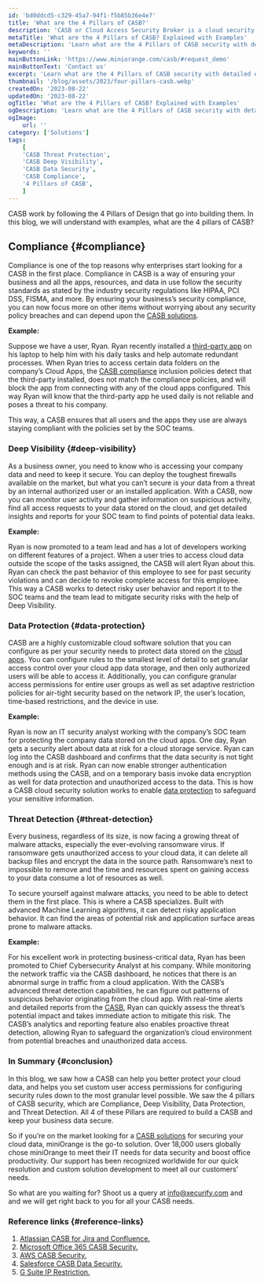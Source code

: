 ```yaml
---
id: 'bd0ddcd5-c329-45a7-94f1-f5b85b36e4e7'
title: 'What are the 4 Pillars of CASB?'
description: 'CASB or Cloud Access Security Broker is a cloud security solution that secures the data stored on your cloud servers from unauthorized user access and third-party requests. CASBs are designed to let the company’s security teams monitor unlawful behavior and enable enterprise security policies over cloud apps and the data they hold. CASBs are able to achieve all these and a lot more to ensure that you are getting the best security possible.'
metaTitle: 'What are the 4 Pillars of CASB? Explained with Examples'
metaDescription: 'Learn what are the 4 Pillars of CASB security with detailed examples and business use cases to keep your data safe and away from threats.'
keywords: ''
mainButtonLink: 'https://www.miniorange.com/casb/#request_demo'
mainButtonText: 'Contact us'
excerpt: 'Learn what are the 4 Pillars of CASB security with detailed examples and business use cases to keep your data safe and away from threats.'
thumbnail: '/blog/assets/2023/four-pillars-casb.webp'
createdOn: '2023-08-22'
updatedOn: '2023-08-22'
ogTitle: 'What are the 4 Pillars of CASB? Explained with Examples'
ogDescription: 'Learn what are the 4 Pillars of CASB security with detailed examples and business use cases to keep your data safe and away from threats.'
ogImage:
    url: ''
category: ['Solutions']
tags:
    [
	'CASB Threat Protection',
    'CASB Deep Visibility',
    'CASB Data Security',
    'CASB Compliance',
    '4 Pillars of CASB',
    ]
---
```



CASB work by following the 4 Pillars of Design that go into building them. In this blog, we will understand with examples, what are the 4 pillars of CASB?

## Compliance {#compliance}

Compliance is one of the top reasons why enterprises start looking for a CASB in the first place. Compliance in CASB is a way of ensuring your business and all the apps, resources, and data in use follow the security standards as stated by the industry security regulations like HIPAA, PCI DSS, FISMA, and more. By ensuring your business’s security compliance, you can now focus more on other items without worrying about any security policy breaches and can depend upon the [CASB solutions](https://www.miniorange.com/casb/).

**Example:**

Suppose we have a user, Ryan. Ryan recently installed a [third-party app](https://www.miniorange.com/casb/integrations/atlassian-apps) on his laptop to help him with his daily tasks and help automate redundant processes. When Ryan tries to access certain data folders on the company’s Cloud Apps, the [CASB compliance](https://www.miniorange.com/blog/atlassian-security-for-jira-and-confluence-with-casb/) inclusion policies detect that the third-party installed, does not match the compliance policies, and will block the app from connecting with any of the cloud apps configured. This way Ryan will know that the third-party app he used daily is not reliable and poses a threat to his company. 

This way, a CASB ensures that all users and the apps they use are always staying compliant with the policies set by the SOC teams. 

### Deep Visibility {#deep-visibility}

As a business owner, you need to know who is accessing your company data and need to keep it secure. You can deploy the toughest firewalls available on the market, but what you can’t secure is your data from a threat by an internal authorized user or an installed application. With a CASB, now you can monitor user activity and gather information on suspicious activity, find all access requests to your data stored on the cloud, and get detailed insights and reports for your SOC team to find points of potential data leaks.

**Example:**

Ryan is now promoted to a team lead and has a lot of developers working on different features of a project. When a user tries to access cloud data outside the scope of the tasks assigned, the CASB will alert Ryan about this. Ryan can check the past behavior of this employee to see for past security violations and can decide to revoke complete access for this employee. This way a CASB works to detect risky user behavior and report it to the SOC teams and the team lead to mitigate security risks with the help of Deep Visibility.

### Data Protection {#data-protection}

CASB are a highly customizable cloud software solution that you can configure as per your security needs to protect data stored on the [cloud apps](https://www.miniorange.com/casb/integrations/microsoft-365). You can configure rules to the smallest level of detail to set granular access control over your cloud app data storage, and then only authorized users will be able to access it. Additionally, you can configure granular access permissions for entire user groups as well as set adaptive restriction policies for air-tight security based on the network IP, the user’s location, time-based restrictions, and the device in use.

**Example:**

Ryan is now an IT security analyst working with the company’s SOC team for protecting the company data stored on the cloud apps. One day, Ryan gets a security alert about data at risk for a cloud storage service. Ryan can log into the CASB dashboard and confirms that the data security is not tight enough and is at risk. Ryan can now enable stronger authentication methods using the CASB, and on a temporary basis invoke data encryption as well for data protection and unauthorized access to the data. This is how a CASB cloud security solution works to enable [data protection](https://www.miniorange.com/blog/google-drive-security-restrictions-for-student-data/) to safeguard your sensitive information. 

### Threat Detection {#threat-detection}

Every business, regardless of its size, is now facing a growing threat of malware attacks, especially the ever-evolving ransomware virus. If ransomware gets unauthorized access to your cloud data, it can delete all backup files and encrypt the data in the source path. Ransomware’s next to impossible to remove and the time and resources spent on gaining access to your data consume a lot of resources as well.

To secure yourself against malware attacks, you need to be able to detect them in the first place. This is where a CASB specializes. Built with advanced Machine Learning algorithms, it can detect risky application behavior. It can find the areas of potential risk and application surface areas prone to malware attacks.

**Example:**

For his excellent work in protecting business-critical data, Ryan has been promoted to Chief Cybersecurity Analyst at his company. While monitoring the network traffic via the CASB dashboard, he notices that there is an abnormal surge in traffic from a cloud application. With the CASB’s advanced threat detection capabilities, he can figure out patterns of suspicious behavior originating from the cloud app. With real-time alerts and detailed reports from the [CASB](https://www.miniorange.com/blog/casb-vs-dlp-differences-and-uses/), Ryan can quickly assess the threat’s potential impact and takes immediate action to mitigate this risk. The CASB’s analytics and reporting feature also enables proactive threat detection, allowing Ryan to safeguard the organization’s cloud environment from potential breaches and unauthorized data access.

### In Summary {#conclusion}

In this blog, we saw how a CASB can help you better protect your cloud data, and helps you set custom user access permissions for configuring security rules down to the most granular level possible. We saw the 4 pillars of CASB security, which are Compliance, Deep Visibility, Data Protection, and Threat Detection. All 4 of these Pillars are required to build a CASB and keep your business data secure.

So if you’re on the market looking for a [CASB solutions](https://www.miniorange.com/casb/solutions/) for securing your cloud data, miniOrange is the go-to solution. Over 18,000 users globally chose miniOrange to meet their IT needs for data security and boost office productivity. Our support has been recognized worldwide for our quick resolution and custom solution development to meet all our customers’ needs.

So what are you waiting for? Shoot us a query at [info@xecurify.com](info@xecurify.com) and and we will get right back to you for all your CASB needs.

### Reference links  {#reference-links}

1. [Atlassian CASB for Jira and Confluence.](https://www.miniorange.com/blog/atlassian-security-for-jira-and-confluence-with-casb/)
2. [Microsoft Office 365 CASB Security.](https://www.miniorange.com/blog/microsoft-office-365-casb-security/)
3. [AWS CASB Security.](https://www.miniorange.com/blog/aws-service-casb-security-solution/)
4. [Salesforce CASB Data Security.](https://www.miniorange.com/blog/casb-salesforce-data-security/)
5. [G Suite IP Restriction.](https://www.miniorange.com/blog/secure-access-control-for-google-workspace-gsuite-apps/)
